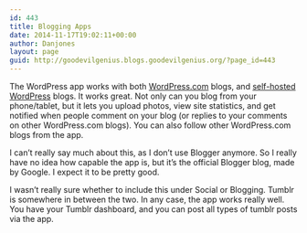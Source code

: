 ```yaml
---
id: 443
title: Blogging Apps
date: 2014-11-17T19:02:11+00:00
author: Danjones
layout: page
guid: http://goodevilgenius.blogs.goodevilgenius.org/?page_id=443
---
```

The WordPress app works with both [WordPress.com](https://wordpress.com/ "Wordpress.com") blogs, and [self-hosted WordPress](https://wordpress.org/ "Wordpress") blogs. It works great. Not only can you blog from your phone/tablet, but it lets you upload photos, view site statistics, and get notified when people comment on your blog (or replies to your comments on other WordPress.com blogs). You can also follow other WordPress.com blogs from the app.

I can&#8217;t really say much about this, as I don&#8217;t use Blogger anymore. So I really have no idea how capable the app is, but it&#8217;s the official Blogger blog, made by Google. I expect it to be pretty good.

I wasn&#8217;t really sure whether to include this under Social or Blogging. Tumblr is somewhere in between the two. In any case, the app works really well. You have your Tumblr dashboard, and you can post all types of tumblr posts via the app.